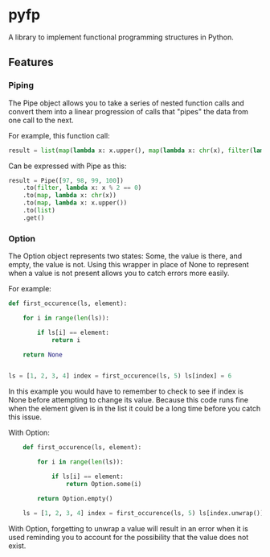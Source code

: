 # pyfp
A library to implement functional programming structures in Python.

## Features

### Piping

The Pipe object allows you to take a series of nested function calls and convert them into a linear progression of calls that "pipes" the data from one call to the next.

For example, this function call:

```python
result = list(map(lambda x: x.upper(), map(lambda x: chr(x), filter(lambda x: x % 2 == 0, [97, 98, 99, 100]))))
```

Can be expressed with Pipe as this:

```python
result = Pipe([97, 98, 99, 100])
    .to(filter, lambda x: x % 2 == 0) 
    .to(map, lambda x: chr(x)) 
    .to(map, lambda x: x.upper()) 
    .to(list) 
    .get()
```

### Option

The Option object represents two states: Some, the value is there, and empty, the value is not. Using this wrapper in place of None to represent when a value is not present allows you to catch errors more easily.

For example:
```python
def first_occurence(ls, element):

    for i in range(len(ls)):

        if ls[i] == element:
            return i

    return None


ls = [1, 2, 3, 4] index = first_occurence(ls, 5) ls[index] = 6
```

In this example you would have to remember to check to see if index is None before attempting to change its value. Because this code runs fine when the element given is in the list it could be a long time before you catch this issue.

With Option:
```python
    def first_occurence(ls, element):

        for i in range(len(ls)):

            if ls[i] == element:
                return Option.some(i)

        return Option.empty()

    ls = [1, 2, 3, 4] index = first_occurence(ls, 5) ls[index.unwrap()] = 6
```

With Option, forgetting to unwrap a value will result in an error when it is used reminding you to account for the possibility that the value does not exist.
